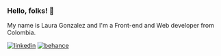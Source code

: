 ### Hello, folks! 👋

My name is Laura Gonzalez and I'm a Front-end and Web developer from Colombia.

<a href="https://www.linkedin.com/in/laura-gonzalez-zuluaga/" target="_blank">![linkedin](https://img.shields.io/badge/LinkedIn-0A66C2?style=for-the-badge&logo=LinkedIn&logoColor=white)</a> <a href="https://www.behance.net/lauragonzalezweb" target="_blank">![behance](https://img.shields.io/badge/Behance-1769FF?style=for-the-badge&logo=Behance&logoColor=white)</a>
<!--
**lauragonzalezz/lauragonzalezz** is a ✨ _special_ ✨ repository because its `README.md` (this file) appears on your GitHub profile.

Here are some ideas to get you started:

- 🔭 I’m currently working on ...
- 🌱 I’m currently learning ...
- 👯 I’m looking to collaborate on ...
- 🤔 I’m looking for help with ...
- 💬 Ask me about ...
- 📫 How to reach me: ...
- 😄 Pronouns: ...
- ⚡ Fun fact: ...
-->
